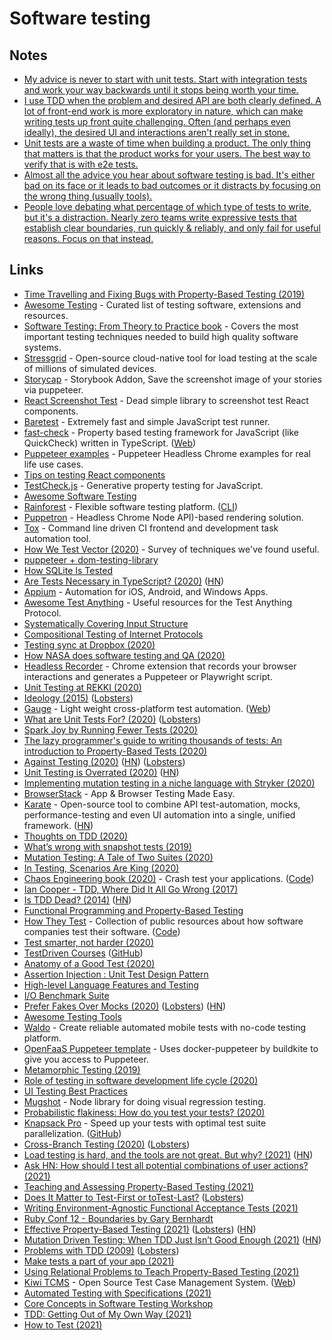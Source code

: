 # Software testing

## Notes

- [My advice is never to start with unit tests. Start with integration tests and work your way backwards until it stops being worth your time.](https://twitter.com/buildsghost/status/1274240189485862912)
- [I use TDD when the problem and desired API are both clearly defined. A lot of front-end work is more exploratory in nature, which can make writing tests up front quite challenging. Often (and perhaps even ideally), the desired UI and interactions aren't really set in stone.](https://twitter.com/andrewingram/status/1295335435900727297)
- [Unit tests are a waste of time when building a product. The only thing that matters is that the product works for your users. The best way to verify that is with e2e tests.](https://twitter.com/mxstbr/status/1371828851811172359)
- [Almost all the advice you hear about software testing is bad. It's either bad on its face or it leads to bad outcomes or it distracts by focusing on the wrong thing (usually tools).](https://twitter.com/searls/status/1393571227650908162)
- [People love debating what percentage of which type of tests to write, but it's a distraction. Nearly zero teams write expressive tests that establish clear boundaries, run quickly & reliably, and only fail for useful reasons. Focus on that instead.](https://twitter.com/searls/status/1393385209089990659)

## Links

- [Time Travelling and Fixing Bugs with Property-Based Testing (2019)](https://wickstrom.tech/programming/2019/11/17/time-travelling-and-fixing-bugs-with-property-based-testing.html)
- [Awesome Testing](https://github.com/TheJambo/awesome-testing) - Curated list of testing software, extensions and resources.
- [Software Testing: From Theory to Practice book](https://sttp.site/) - Covers the most important testing techniques needed to build high quality software systems.
- [Stressgrid](https://gitlab.com/stressgrid/stressgrid) - Open-source cloud-native tool for load testing at the scale of millions of simulated devices.
- [Storycap](https://github.com/reg-viz/storycap) - Storybook Addon, Save the screenshot image of your stories via puppeteer.
- [React Screenshot Test](https://github.com/fwouts/react-screenshot-test) - Dead simple library to screenshot test React components.
- [Baretest](https://github.com/volument/baretest) - Extremely fast and simple JavaScript test runner.
- [fast-check](https://github.com/dubzzz/fast-check) - Property based testing framework for JavaScript (like QuickCheck) written in TypeScript. ([Web](https://dubzzz.github.io/fast-check.github.com/))
- [Puppeteer examples](https://github.com/checkly/puppeteer-examples) - Puppeteer Headless Chrome examples for real life use cases.
- [Tips on testing React components](https://twitter.com/tlakomy/status/1229800529133477889)
- [TestCheck.js](https://github.com/leebyron/testcheck-js) - Generative property testing for JavaScript.
- [Awesome Software Testing](https://github.com/ligurio/awesome-software-quality)
- [Rainforest](https://www.rainforestqa.com/) - Flexible software testing platform. ([CLI](https://github.com/rainforestapp/rainforest-cli))
- [Puppetron](https://github.com/cheeaun/puppetron) - Headless Chrome Node API)-based rendering solution.
- [Tox](https://github.com/tox-dev/tox) - Command line driven CI frontend and development task automation tool.
- [How We Test Vector (2020)](https://vector.dev/blog/how-we-test-vector/) - Survey of techniques we've found useful.
- [puppeteer + dom-testing-library](https://github.com/testing-library/pptr-testing-library)
- [How SQLite Is Tested](https://sqlite.org/testing.html)
- [Are Tests Necessary in TypeScript? (2020)](https://www.executeprogram.com/blog/are-tests-necessary-in-typescript) ([HN](https://news.ycombinator.com/item?id=22864598))
- [Appium](https://github.com/appium/appium) - Automation for iOS, Android, and Windows Apps.
- [Awesome Test Anything](https://github.com/sindresorhus/awesome-tap) - Useful resources for the Test Anything Protocol.
- [Systematically Covering Input Structure](https://havrikov.github.io/publications/ase19-preprint.pdf)
- [Compositional Testing of Internet Protocols](http://mcmil.net/pubs/SECDEV19.pdf)
- [Testing sync at Dropbox (2020)](https://dropbox.tech/infrastructure/-testing-our-new-sync-engine)
- [How NASA does software testing and QA (2020)](https://www.functionize.com/blog/how-nasa-does-software-testing-and-qa/)
- [Headless Recorder](https://github.com/checkly/headless-recorder) - Chrome extension that records your browser interactions and generates a Puppeteer or Playwright script.
- [Unit Testing at REKKI (2020)](https://eng.rekki.com/unit-testing-at-rekki/t.txt)
- [Ideology (2015)](https://www.destroyallsoftware.com/talks/ideology) ([Lobsters](https://lobste.rs/s/zte1xm/ideology))
- [Gauge](https://github.com/getgauge/gauge) - Light weight cross-platform test automation. ([Web](https://gauge.org/))
- [What are Unit Tests For? (2020)](https://ahuth.github.io/content/articles/what-are-unit-tests-for.html) ([Lobsters](https://lobste.rs/s/eb8xzu/what_are_unit_tests_for))
- [Spark Joy by Running Fewer Tests (2020)](https://engineering.shopify.com/blogs/engineering/spark-joy-by-running-fewer-tests)
- [The lazy programmer's guide to writing thousands of tests: An introduction to Property-Based Tests (2020)](https://www.youtube.com/watch?v=IYzDFHx6QPY)
- [Against Testing (2020)](https://flak.tedunangst.com/post/against-testing) ([HN](https://news.ycombinator.com/item?id=23755339)) ([Lobsters](https://lobste.rs/s/fepvea/against_testing))
- [Unit Testing is Overrated (2020)](https://tyrrrz.me/blog/unit-testing-is-overrated) ([HN](https://news.ycombinator.com/item?id=23778878))
- [Implementing mutation testing in a niche language with Stryker (2020)](https://medium.com/att-israel/mutants-against-bugs-87f77a95aad)
- [BrowserStack](https://www.browserstack.com/) - App & Browser Testing Made Easy.
- [Karate](https://github.com/intuit/karate) - Open-source tool to combine API test-automation, mocks, performance-testing and even UI automation into a single, unified framework. ([HN](https://news.ycombinator.com/item?id=24176433))
- [Thoughts on TDD (2020)](https://twitter.com/tlakomy/status/1295331095181918209)
- [What’s wrong with snapshot tests (2019)](https://blog.sapegin.me/all/snapshot-tests/)
- [Mutation Testing: A Tale of Two Suites (2020)](https://codeascraft.com/2020/08/17/mutation-testing-a-tale-of-two-suites/)
- [In Testing, Scenarios Are King (2020)](https://devqa.io/scenarios-are-king/)
- [Chaos Engineering book (2020)](https://www.manning.com/books/chaos-engineering) - Crash test your applications. ([Code](https://github.com/seeker89/chaos-engineering-book))
- [Ian Cooper - TDD, Where Did It All Go Wrong (2017)](https://www.youtube.com/watch?v=EZ05e7EMOLM)
- [Is TDD Dead? (2014)](https://martinfowler.com/articles/is-tdd-dead/) ([HN](https://news.ycombinator.com/item?id=24281195))
- [Functional Programming and Property-Based Testing](http://janmidtgaard.dk/quickcheck/)
- [How They Test](https://abhivaikar.github.io/howtheytest/#/) - Collection of public resources about how software companies test their software. ([Code](https://github.com/abhivaikar/howtheytest))
- [Test smarter, not harder (2020)](https://lukeplant.me.uk/blog/posts/test-smarter-not-harder/)
- [TestDriven Courses](https://testdriven.io/) ([GitHub](https://github.com/testdrivenio))
- [Anatomy of a Good Test (2020)](https://www.innoq.com/en/blog/anatomy-of-a-good-test/)
- [Assertion Injection : Unit Test Design Pattern](http://redsymbol.net/articles/assertion-injection/)
- [High-level Language Features and Testing](http://redsymbol.net/articles/high-level-lang-features-and-testing/)
- [I/O Benchmark Suite](https://github.com/Algodev-github/S)
- [Prefer Fakes Over Mocks (2020)](https://tyrrrz.me/blog/fakes-over-mocks) ([Lobsters](https://lobste.rs/s/7dwpye/prefer_fakes_over_mocks)) ([HN](https://news.ycombinator.com/item?id=24770954))
- [Awesome Testing Tools](https://github.com/ZoranPandovski/awesome-testing-tools)
- [Waldo](https://www.waldo.io/) - Create reliable automated mobile tests with no-code testing platform.
- [OpenFaaS Puppeteer template](https://github.com/alexellis/openfaas-puppeteer-template) - Uses docker-puppeteer by buildkite to give you access to Puppeteer.
- [Metamorphic Testing (2019)](https://www.hillelwayne.com/post/metamorphic-testing/)
- [Role of testing in software development life cycle (2020)](https://abbyssoul.github.io/engineering/2020/11/02/no-time-for-testing.html)
- [UI Testing Best Practices](https://github.com/NoriSte/ui-testing-best-practices)
- [Mugshot](https://github.com/NiGhTTraX/mugshot) - Node library for doing visual regression testing.
- [Probabilistic flakiness: How do you test your tests? (2020)](https://engineering.fb.com/2020/12/10/developer-tools/probabilistic-flakiness/)
- [Knapsack Pro](https://knapsackpro.com/) - Speed up your tests with optimal test suite parallelization. ([GitHub](https://github.com/KnapsackPro))
- [Cross-Branch Testing (2020)](https://buttondown.email/hillelwayne/archive/cross-branch-testing/) ([Lobsters](https://lobste.rs/s/jd2giu/cross_branch_testing))
- [Load testing is hard, and the tools are not great. But why? (2021)](https://ntietz.com/tech-blog/load-testing-is-hard-but-why/) ([HN](https://news.ycombinator.com/item?id=25641234))
- [Ask HN: How should I test all potential combinations of user actions? (2021)](https://news.ycombinator.com/item?id=25647143)
- [Teaching and Assessing Property-Based Testing (2021)](https://blog.brownplt.org/2021/01/10/property-based-testing.html)
- [Does It Matter to Test-First or toTest-Last?](https://arxiv.org/pdf/1611.05994.pdf) ([Lobsters](https://lobste.rs/s/o9ozwn/does_it_matter_test_first_totest_last))
- [Writing Environment-Agnostic Functional Acceptance Tests (2021)](https://www.jvt.me/posts/2021/01/18/agnostic-acceptance-tests/)
- [Ruby Conf 12 - Boundaries by Gary Bernhardt](https://www.youtube.com/watch?v=yTkzNHF6rMs)
- [Effective Property-Based Testing (2021)](https://blog.auxon.io/2021/02/01/effective-property-based-testing/) ([Lobsters](https://lobste.rs/s/2c3tnr/effective_property_based_testing)) ([HN](https://news.ycombinator.com/item?id=26017341))
- [Mutation Driven Testing: When TDD Just Isn’t Good Enough (2021)](https://software.rajivprab.com/2021/02/04/mutation-driven-testing-when-tdd-just-isnt-good-enough/) ([HN](https://news.ycombinator.com/item?id=26024915))
- [Problems with TDD (2009)](http://www.dalkescientific.com/writings/diary/archive/2009/12/29/problems_with_tdd.html) ([Lobsters](https://lobste.rs/s/crutbk/problems_with_tdd_2009))
- [Make tests a part of your app (2021)](https://sobolevn.me/2021/02/make-tests-a-part-of-your-app)
- [Using Relational Problems to Teach Property-Based Testing (2021)](https://www.youtube.com/watch?v=TXOl_NJo8GE)
- [Kiwi TCMS](https://github.com/kiwitcms/Kiwi) - Open Source Test Case Management System. ([Web](https://kiwitcms.org/))
- [Automated Testing with Specifications (2021)](https://www.youtube.com/watch?v=MLcNhc27Ghw)
- [Core Concepts in Software Testing Workshop](https://github.com/jbelmont/software-testing-workshop)
- [TDD: Getting Out of My Own Way (2021)](https://adamtuttle.codes/blog/2021/tdd-getting-out-of-my-own-way/)
- [How to Test (2021)](https://matklad.github.io//2021/05/31/how-to-test.html)
